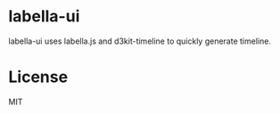 labella-ui
================

labella-ui uses labella.js and d3kit-timeline to quickly generate timeline.


License
================
MIT
